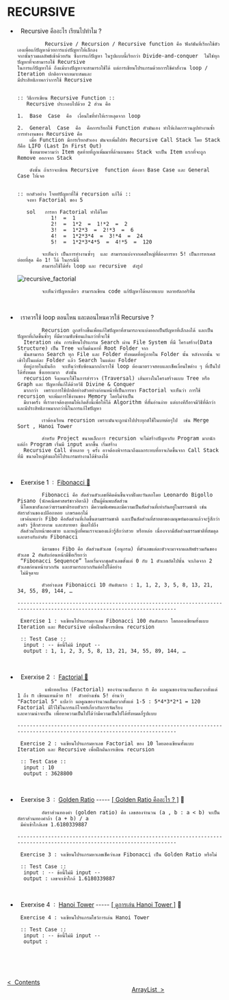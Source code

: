  # RECURSIVE

 - &nbsp; Recursive คืออะไร เรียนไปทำไม ?

                Recursive / Recursion / Recursive function คือ ฟังก์ชันที่เรียกใช้ตัวเองเพื่อแก้ปัญหาด้วยการแบ่งปัญหาให้เล็กลง
       จากนั้นรวมผลลัพธ์เข้าด้วยกัน ซึ่งการแก้ปัญหา ในรูปแบบนี้เรียกว่า Divide-and-conquer  ไม่ใช่ทุกปัญหาที่จะสามารถใช้ Recursive
       ในการแก้ปัญหาได้ ถึงแม้บางปัญหาจะสามารถใช้ได้ แต่การเขียนโปรแกรมด้วยการใช้คำสั่งวน loop / Iteration ปกติอาจจะเหมาะสมและ
       มีประสิทธิภาพกว่าการใช้ Recursive
   

       :: วิธีการเขียน Recursive Function ::
          Recursive ประกอบไปด้วย 2 ส่วน คือ
   
       1.  Base  Case  คือ  เงื่อนไขที่ทำให้เราหลุดจาก loop
   
       2.  General  Case  คือ  คือการเรียกใช้ Function ตัวมันเอง ทำให้เกิดการวนลูปทำงานซ้ำ การทำงานของ Recursive คือ
           เมื่อ Function มีการเรียกตัวเอง มันจะเพิ่มไปยัง Recursive Call Stack โดย Stack ก็คือ LIFO (Last In First Out)
           ซึ่งหมายความว่า Item สุดท้ายที่ถูกเพิ่มมาที่ด้านบนของ Stack จะเป็น Item แรกที่จะถูก Remove ออกจาก Stack

           ดังนั้น ถ้าเราจะเขียน Recursive  function ต้องหา Base Case และ General Case ให้เจอ


       :: ยกตัวอย่าง โจทย์ปัญหาที่ใช้ recursion แก้ได้ ::
          จงหา Factorial ของ 5
   
          sol   การหา Factorial ทำได้โดย
                  1!  =  1  
                  2!  =  1*2  =  1!*2  =  2
                  3!  =  1*2*3  =  2!*3  =  6
                  4!  =  1*2*3*4  =  3!*4  =  24
                  5!  =  1*2*3*4*5  =  4!*5  =  120
   
               จะเห็นว่า เป็นการทำงานซ้ำๆ  และ สามารถแบ่งจากเคสใหญ่ที่ต้องการหา 5! เป็นการหาเคสย่อยที่สุด คือ 1! ได้ ในกรณีนี้
               สามารถใช้ได้ทั้ง loop และ recursive  ดังรูป

   ![recursive_factorial](https://github.com/Arisa-Kaewsuan/Datastructure_Java/assets/87797742/a44cae04-5197-4bcf-a454-53352382fffa)

               จะเห็นว่าปัญหาเดียว สามารถเขียน code แก้ปัญหาได้หลายแบบ หลายอัลกอริทึม
   <br/>
   
 - &nbsp; เราควรใช้ loop ตอนไหน และตอนไหนควรใช้ Recursive ?

               Recursion ถูกสร้างขึ้นเพื่อแก้ไขปัญหาที่สามารถจะแบ่งออกเป็นปัญหาที่เล็กลงได้ และเป็นปัญหาที่เกิดขึ้นซ้ำๆ ที่มีความซับซ้อนเกินกว่าที่จะใช้
         Iteration เช่น การเขียนโปรแกรม Search ผ่าน File System ที่มี โครงสร้าง(Data Structure) เป็น Tree จะเริ่มต้นหาที่ Root Folder จาก
         นั้นสามารถ Search ทุก File และ Folder ทั้งหมดที่อยู่ภายใน Folder นั้น หลังจากนั้น จะเข้าไปในแต่ละ Folder แล้ว Search ในแต่ละ Folder
         ที่อยู่ภายในนั้นอีก  จะเห็นว่าซับซ้อนมากถ้าเราใช้ loop ต้องมาตรวจสอบและเช็คเงื่อนไขต่าง ๆ ที่เป็นไปได้ทั้งหมด ซึ่งเยอะมาก  ดังนั้น
         recursion จึงเหมาะใช้ในการสำรวจ (Traversal) เส้นทางในโครงสร้างแบบ Tree หรือ Graph และ ปัญหาที่แก้ได้ด้วยวิธี Divine & Conquer
         มากกว่า  เพราะการใช้ปกติอย่างตัวอย่างก่อนหน้าที่เป็นการหา Factorial จะเห็นว่า การใช้ recursion จะเพิ่มการใช้งานของ Memory โดยไม่จำเป็น
         มีบางครั้ง ที่เราอาจต้องยอมให้เกิดสิ่งนี้เพื่อให้ได้ Algorithm ที่สั้นอ่านง่าย แต่บางทีก็อาจมีวิธีที่ดีกว่าและมีประสิทธิภาพมากกว่านี้ในการแก้ไขปัญหา

               เราต้องเรียน recursion เพราะมันจะถูกนำไปประยุกต์ใช้ในบทต่อๆไป  เช่น Merge Sort , Hanoi Tower

               สำหรับ Project ขนาดเล็กการ recursion จะไม่สร้างปัญหากับ Program มากนัก แต่ถ้า Program เริ่มมี input มากขึ้น เริ่มสร้าง
         Recursive Call ซ้ำหลาย ๆ ครั้ง อาจต้องพิจารณาถึงผลกระทบที่อาจเกิดขึ้นจาก Call Stack ที่มี ขนาดใหญ่ส่งผลให้โปรแกรมทำงานได้ช้าลงได้
   <br/>
   
 - &nbsp; Exerxise 1 &nbsp;:&nbsp; [Fibonacci 🔗](https://github.com/Arisa-Kaewsuan/Datastructure_Java/tree/main/Fibonacci/src)

               Fibonacci คือ สัดส่วนตัวเลขที่คิดค้นขึ้นจากฝั่งตะวันตกโดย Leonardo Bigollo Pisano (นักคณิตศาสตร์ชาวอิตาลี) เป็นผู้ค้นพบสัดส่วน
        นี้โดยเขาสังเกตว่าธรรมชาติรอบตัวเรา มีความพิเศษและมีความเป็นสัดส่วนที่เท่ากันอยู่ในธรรมชาติ เช่น อัตราส่วนของเปลือกหอย เกษรดอกไม้
        เขาค้นพบว่า Fibo คือสัดส่วนที่เกิดขึ้นตามธรรมชาติ และเป็นสัดส่วนที่สายตาของมนุษย์มองมาแล้วจะรู้สึกว่าลงตัว รู้สึกสวยงาม และสบายตา มีผลไปถึง
        สัดส่วนใบหน้าของชาย และหญิงที่คนเราจะมองแล้วรู้สึกว่าสวย หรือหล่อ เนื่องจากมีสัดส่วนธรรมชาติที่สมดุล และตรงกับลำดับ Fibonacci

               นิยามของ Fibo คือ สัดส่วนตัวเลข (อนุกรม) ที่ตัวเลขแต่ละตัวจะมาจากผลลัพธ์รวมกันของตัวเลข 2 อันดับก่อนหน้ามีชื่อเรียกว่า
        “Fibonacci Sequence” โดยเริ่มจากชุดตัวเลขตั้งแต่ 0 กับ 1 ตัวเลขถัดไปนั้น จะเกิดจาก 2 ตัวเลขก่อนหน้าบวกกัน และสามารถบวกกันต่อไปได้อย่าง
        ไม่มีจุดจบ

               ตัวอย่างเลข Fibonaicci 10 อันดับแรก : 1, 1, 2, 3, 5, 8, 13, 21, 34, 55, 89, 144, …
   
       -----------------------------------------------------------------------------------------------------------------------
   
        Exercise 1 : จงเขียนโปรแกรมหาเลข Fibonacci 100 อันดับแรก โดยลองเขียนทั้งแบบ Iteration และ Recursive เพื่อฝึกฝนการเขียน recursion

        :: Test Case ::
         input : -- ข้อนี้ไม่มี input --
         output : 1, 1, 2, 3, 5, 8, 13, 21, 34, 55, 89, 144, …
   <br/>
   
 - &nbsp; Exerxise 2 &nbsp;:&nbsp; [Factorial 🔗](https://github.com/Arisa-Kaewsuan/Datastructure_Java/blob/main/Factorial.java)

                แฟกทอเรียล (Factorial) ของจำนวนเต็มบวก n คือ ผลคูณของจำนวนเต็มบวกตั้งแต่ 1 ถึง n เขียนแทนด้วย n!  ตัวอย่างเช่น 5! อ่านว่า
       "Factorial 5" แปลว่า ผลคูณของจำนวนเต็มบวกตั้งแต่ 1-5 : 5*4*3*2*1 = 120  Factorial มีไว้ใช้ในการแก้โจทย์เกี่ยวกับการจัดเรียง
       และความน่าจะเป็น เพื่อหาความเป็นไปได้ว่ามีความเป็นไปได้ทั้งหมดกี่รูปแบบ  
      
       -----------------------------------------------------------------------------------------------------------------------
   
        Exercise 2 : จงเขียนโปรแกรมหาเลข Factorial ของ 10 โดยลองเขียนทั้งแบบ Iteration และ Recursive เพื่อฝึกฝนการเขียน recursion

        :: Test Case ::
         input : 10
         output : 3628800
   <br/>
   
 - &nbsp; Exerxise 3 &nbsp;:&nbsp; [Golden Ratio](https://github.com/Arisa-Kaewsuan/Datastructure_Java/tree/main/Golden_Ratio/src) ----- [[ Golden Ratio คืออะไร ? ]](https://krishdp.medium.com/golden-ratio-%E0%B8%AB%E0%B8%A3%E0%B8%B7%E0%B8%AD-%E0%B8%AA%E0%B8%B1%E0%B8%94%E0%B8%AA%E0%B9%88%E0%B8%A7%E0%B8%99%E0%B8%97%E0%B8%AD%E0%B8%87-%E0%B8%84%E0%B8%B7%E0%B8%AD%E0%B8%AD%E0%B8%B0%E0%B9%84%E0%B8%A3%E0%B8%AB%E0%B8%A2%E0%B8%AD-994fde7da56a) 🔗

               อัตราส่วนทองคำ (golden ratio) คือ เลขสองจำนวน (a , b : a < b) จะเป็นอัตราส่วนทองคำถ้า (a + b) / a
        มีค่าเข้าใกล้เลข 1.6180339887
      
       -----------------------------------------------------------------------------------------------------------------------
   
        Exercise 3 : จงเขียนโปรแกรมหาเลขเช็คว่าเลข Fibonacci เป็น Golden Ratio หรือไม่

        :: Test Case ::
         input : -- ข้อนี้ไม่มี input --
         output : เลขจะเข้าใกล้ 1.6180339887
   <br/>
   
 - &nbsp; Exerxise 4 &nbsp;:&nbsp; [Hanoi Tower](https://github.com/Arisa-Kaewsuan/Datastructure_Java/tree/main/Hanoi_Tower/src) ----- [[ ดูการเล่น Hanoi Tower ]](https://www.mathplayground.com/logic_tower_of_hanoi.html) 🔗
   
        Exercise 4 : จงเขียนโปรแกรมโชว์การเล่น Hanoi Tower

        :: Test Case ::
         input : -- ข้อนี้ไม่มี input --
         output : 
   
   <br/><br/><br/>

[<  &nbsp;Contents](https://github.com/Arisa-Kaewsuan/Datastructure_Java/blob/main/README.md)  &nbsp; &nbsp; &nbsp; &nbsp; &nbsp; &nbsp; &nbsp; &nbsp; &nbsp; &nbsp; &nbsp; &nbsp; &nbsp; &nbsp; &nbsp; &nbsp; &nbsp; &nbsp; &nbsp; &nbsp; &nbsp; &nbsp; &nbsp; &nbsp; &nbsp; &nbsp; &nbsp; &nbsp; &nbsp; &nbsp; &nbsp; &nbsp; &nbsp; &nbsp; &nbsp; &nbsp; &nbsp; &nbsp; &nbsp; &nbsp; &nbsp; &nbsp; &nbsp; &nbsp; &nbsp; &nbsp; &nbsp; &nbsp; &nbsp; &nbsp; &nbsp; &nbsp; &nbsp; &nbsp; &nbsp; &nbsp; &nbsp; &nbsp; &nbsp; &nbsp; &nbsp; &nbsp; &nbsp; &nbsp; &nbsp; &nbsp; &nbsp; &nbsp; &nbsp; &nbsp; &nbsp; &nbsp; &nbsp; &nbsp; &nbsp; &nbsp; &nbsp; &nbsp; &nbsp; &nbsp; &nbsp; &nbsp; &nbsp; &nbsp; &nbsp; &nbsp; &nbsp; &nbsp; &nbsp; &nbsp; &nbsp; [ArrayList&nbsp;  >](https://github.com/Arisa-Kaewsuan/Datastructure_Java/blob/main/Recursive.md)
